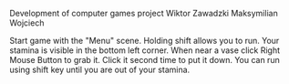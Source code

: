 Development of computer games project Wiktor Zawadzki Maksymilian Wojciech

Start game with the "Menu" scene. Holding shift allows you to run. Your stamina is visible in the bottom left corner.
When near a vase click Right Mouse Button to grab it.
Click it second time to put it down.
You can run using shift key until you are out of your stamina.

